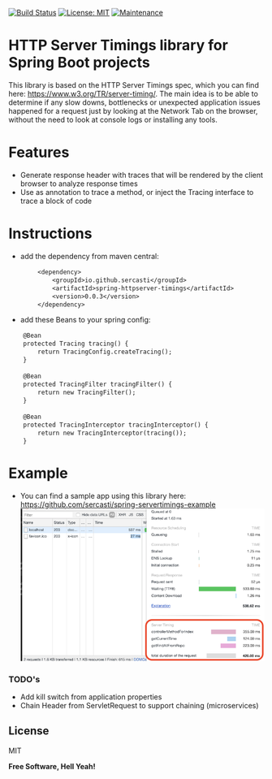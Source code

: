 [![Build Status](https://travis-ci.org/sercasti/spring-httpserver-timings.svg?branch=master)](https://travis-ci.org/sercasti/spring-httpserver-timings)
[![License: MIT](https://img.shields.io/badge/License-MIT-yellow.svg)](https://opensource.org/licenses/MIT)
[![Maintenance](https://img.shields.io/badge/Maintained%3F-yes-green.svg)](https://GitHub.com/sercasti/spring-httpserver-timings/graphs/commit-activity)



# HTTP Server Timings library for Spring Boot projects

This library is based on the HTTP Server Timings spec, which you can find here: https://www.w3.org/TR/server-timing/. The main idea is to be able to determine if any slow downs, bottlenecks or unexpected application issues happened for a request just by looking at the Network Tab on the browser, without the need to look at console logs or installing any tools.

# Features
  - Generate response header with traces that will be rendered by the client browser to analyze response times
  - Use as annotation to trace a method, or inject the Tracing interface to trace a block of code

# Instructions
  - add the dependency from maven central:
```
        <dependency>
            <groupId>io.github.sercasti</groupId>
            <artifactId>spring-httpserver-timings</artifactId>
            <version>0.0.3</version>
        </dependency>
```
  
  - add these Beans to your spring config:
```
    @Bean
    protected Tracing tracing() {
        return TracingConfig.createTracing();
    }

    @Bean
    protected TracingFilter tracingFilter() {
        return new TracingFilter();
    }
    
    @Bean
    protected TracingInterceptor tracingInterceptor() {
        return new TracingInterceptor(tracing());
    }
```

# Example
  - You can find a sample app using this library here: https://github.com/sercasti/spring-servertimings-example
  ![](https://github.com/sercasti/spring-servertimings-example/raw/master/images/Example.png)
  
### TODO's
 - Add kill switch from application properties
 - Chain Header from ServletRequest to support chaining (microservices)

License
----

MIT


**Free Software, Hell Yeah!**
